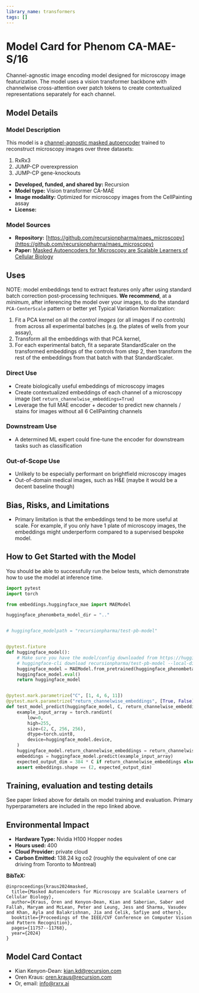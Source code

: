 ```yaml
---
library_name: transformers
tags: []
---
```


# Model Card for Phenom CA-MAE-S/16

Channel-agnostic image encoding model designed for microscopy image featurization. 
The model uses a vision transformer backbone with channelwise cross-attention over patch tokens to create contextualized representations separately for each channel.


## Model Details

### Model Description

This model is a [channel-agnostic masked autoencoder](https://openaccess.thecvf.com/content/CVPR2024/html/Kraus_Masked_Autoencoders_for_Microscopy_are_Scalable_Learners_of_Cellular_Biology_CVPR_2024_paper.html) trained to reconstruct microscopy images over three datasets:
1. RxRx3
2. JUMP-CP overexpression
3. JUMP-CP gene-knockouts

- **Developed, funded, and shared by:** Recursion
- **Model type:** Vision transformer CA-MAE
- **Image modality:** Optimized for microscopy images from the CellPainting assay
- **License:** 


### Model Sources

- **Repository:** [https://github.com/recursionpharma/maes_microscopy](https://github.com/recursionpharma/maes_microscopy)
- **Paper:** [Masked Autoencoders for Microscopy are Scalable Learners of Cellular Biology](https://openaccess.thecvf.com/content/CVPR2024/html/Kraus_Masked_Autoencoders_for_Microscopy_are_Scalable_Learners_of_Cellular_Biology_CVPR_2024_paper.html)


## Uses

NOTE: model embeddings tend to extract features only after using standard batch correction post-processing techniques. **We recommend**, at a *minimum*, after inferencing the model over your images, to do the standard `PCA-CenterScale` pattern or better yet Typical Variation Normalization:

1. Fit a PCA kernel on all the *control images* (or all images if no controls) from across all experimental batches (e.g. the plates of wells from your assay),
2. Transform all the embeddings with that PCA kernel,
3. For each experimental batch, fit a separate StandardScaler on the transformed embeddings of the controls from step 2, then transform the rest of the embeddings from that batch with that StandardScaler.

### Direct Use

- Create biologically useful embeddings of microscopy images
- Create contextualized embeddings of each channel of a microscopy image (set `return_channelwise_embeddings=True`)
- Leverage the full MAE encoder + decoder to predict new channels / stains for images without all 6 CellPainting channels

### Downstream Use

- A determined ML expert could fine-tune the encoder for downstream tasks such as classification

### Out-of-Scope Use

- Unlikely to be especially performant on brightfield microscopy images
- Out-of-domain medical images, such as H&E (maybe it would be a decent baseline though)

## Bias, Risks, and Limitations

- Primary limitation is that the embeddings tend to be more useful at scale. For example, if you only have 1 plate of microscopy images, the embeddings might underperform compared to a supervised bespoke model.

## How to Get Started with the Model

You should be able to successfully run the below tests, which demonstrate how to use the model at inference time.

```python
import pytest
import torch

from embeddings.huggingface_mae import MAEModel

huggingface_phenombeta_model_dir = ".."


# huggingface_modelpath = "recursionpharma/test-pb-model"


@pytest.fixture
def huggingface_model():
    # Make sure you have the model/config downloaded from https://huggingface.co/recursionpharma/test-pb-model to this directory
    # huggingface-cli download recursionpharma/test-pb-model --local-dir=.
    huggingface_model = MAEModel.from_pretrained(huggingface_phenombeta_model_dir)
    huggingface_model.eval()
    return huggingface_model


@pytest.mark.parametrize("C", [1, 4, 6, 11])
@pytest.mark.parametrize("return_channelwise_embeddings", [True, False])
def test_model_predict(huggingface_model, C, return_channelwise_embeddings):
    example_input_array = torch.randint(
        low=0,
        high=255,
        size=(2, C, 256, 256),
        dtype=torch.uint8,
        device=huggingface_model.device,
    )
    huggingface_model.return_channelwise_embeddings = return_channelwise_embeddings
    embeddings = huggingface_model.predict(example_input_array)
    expected_output_dim = 384 * C if return_channelwise_embeddings else 384
    assert embeddings.shape == (2, expected_output_dim)
```


## Training, evaluation and testing details

See paper linked above for details on model training and evaluation. Primary hyperparameters are included in the repo linked above.


## Environmental Impact

- **Hardware Type:** Nvidia H100 Hopper nodes
- **Hours used:** 400
- **Cloud Provider:** private cloud
- **Carbon Emitted:** 138.24 kg co2 (roughly the equivalent of one car driving from Toronto to Montreal)

**BibTeX:**

```TeX
@inproceedings{kraus2024masked,
  title={Masked Autoencoders for Microscopy are Scalable Learners of Cellular Biology},
  author={Kraus, Oren and Kenyon-Dean, Kian and Saberian, Saber and Fallah, Maryam and McLean, Peter and Leung, Jess and Sharma, Vasudev and Khan, Ayla and Balakrishnan, Jia and Celik, Safiye and others},
  booktitle={Proceedings of the IEEE/CVF Conference on Computer Vision and Pattern Recognition},
  pages={11757--11768},
  year={2024}
}
```

## Model Card Contact

- Kian Kenyon-Dean: kian.kd@recursion.com
- Oren Kraus: oren.kraus@recursion.com
- Or, email: info@rxrx.ai
